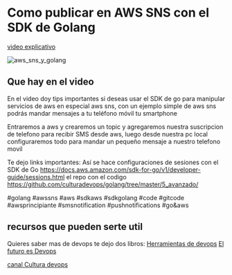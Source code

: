 # Como publicar en AWS SNS con el SDK de Golang


[video explicativo](https://youtu.be/DrtuGgerKxA) 

![aws_sns_y_golang](https://github.com/culturadevops/golang/tree/master/5_avanzado/aws/sns/golang_aws_sns.png)

## Que hay en el video
En el video doy tips importantes si deseas usar el SDK de go para manipular servicios de aws en especial aws sns,
con un ejemplo simple de aws sns podrás mandar mensajes a tu teléfono móvil tu smartphone 

Entraremos a aws y crearemos un topic y agregaremos nuestra suscripcion de telefono para recibir SMS  desde aws, luego  desde nuestra pc local configuraremos todo para mandar un pequeño mensaje a nuestro telefono movil 

Te dejo links importantes:
Así se hace configuraciones de sesiones con el SDK de Go
https://docs.aws.amazon.com/sdk-for-go/v1/developer-guide/sessions.html
el repo con el codigo
https://github.com/culturadevops/golang/tree/master/5_avanzado/


#golang #awssns #aws #sdkaws #sdkgolang #code #gitcode #awsprincipiante #smsnotification #pushnotifications #go&aws

## recursos que pueden serte util

Quieres saber mas de devops te dejo dos libros: 
[Herramientas de devops](https://www.amazon.com/-/es/Jaivic-Villegas-ebook/dp/B081X3HYLX) 
[El futuro es Devops](https://www.amazon.com/-/es/Jaivic-Villegas-ebook/dp/B087MZX1SZ) 

[canal Cultura devops](https://www.youtube.com/channel/UCfJ67eVA7DkKbbIF5ceJDMA) 
